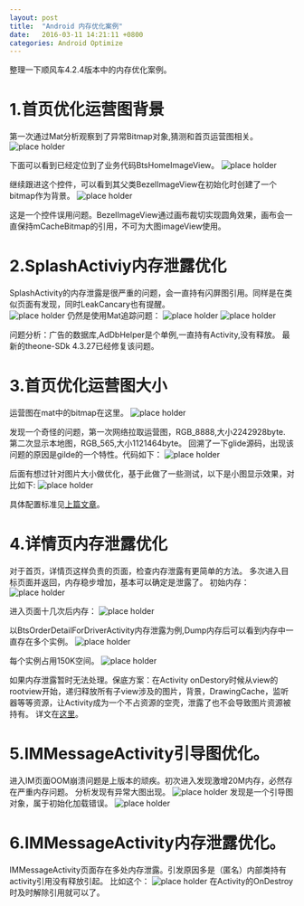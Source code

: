 ```yaml
---
layout: post
title:  "Android 内存优化案例"
date:   2016-03-11 14:21:11 +0800
categories: Android Optimize
---
```


整理一下顺风车4.2.4版本中的内存优化案例。  

# 1.首页优化运营图背景

第一次通过Mat分析观察到了异常Bitmap对象,猜测和首页运营图相关。
![place holder](http://121.42.160.4:8081/memoryleak/EntranceFragment_image_exception1.png)

下面可以看到已经定位到了业务代码BtsHomeImageView。
![place holder](http://121.42.160.4:8081/memoryleak/EntranceFragment_image_exception2.png)

继续跟进这个控件，可以看到其父类BezelImageView在初始化时创建了一个bitmap作为背景。
![place holder](http://121.42.160.4:8081/memoryleak/EntranceFragment_image_exception3.png)

这是一个控件误用问题。BezelImageView通过画布裁切实现圆角效果，画布会一直保持mCacheBitmap的引用，不可为大图imageView使用。


# 2.SplashActiviy内存泄露优化

SplashActivity的内存泄露是很严重的问题，会一直持有闪屏图引用。同样是在类似页面有发现，同时LeakCancary也有提醒。  
![place holder](http://121.42.160.4:8081/memoryleak/SplashActivity_LeakCancary.jpg)
仍然是使用Mat追踪问题：
![place holder](http://121.42.160.4:8081/memoryleak/SplashActivity_Leak.png)
![place holder](http://121.42.160.4:8081/memoryleak/SplashActivity_Leak2.png)

问题分析：广告的数据库,AdDbHelper是个单例,一直持有Activity,没有释放。
最新的theone-SDk 4.3.27已经修复该问题。


# 3.首页优化运营图大小

运营图在mat中的bitmap在这里。
![place holder](http://121.42.160.4:8081/memoryleak/Home_Operation_bitmap.png)

发现一个奇怪的问题，第一次网络拉取运营图，RGB_8888,大小2242928byte.
第二次显示本地图，RGB_565,大小1121464byte。
回溯了一下glide源码，出现该问题的原因是gilde的一个特性。代码如下：
![place holder](http://121.42.160.4:8081/memoryleak/glide_prefer.png)

后面有想过针对图片大小做优化，基于此做了一些测试，以下是小图显示效果，对比如下:
![place holder](http://121.42.160.4:8081/memoryleak/Operation_scale.png)

具体配置标准见[上篇文章](http://banking.github.io/jekyll/update/2016/03/07/android-memory-optimize.html)。

# 4.详情页内存泄露优化

对于首页，详情页这样负责的页面，检查内存泄露有更简单的方法。
多次进入目标页面并返回，内存稳步增加，基本可以确定是泄露了。
初始内存：
![place holder](http://121.42.160.4:8081/memoryleak/Memory_check.png)

进入页面十几次后内存：
![place holder](http://121.42.160.4:8081/memoryleak/Memory_check2.png)

以BtsOrderDetailForDriverActivity内存泄露为例,Dump内存后可以看到内存中一直存在多个实例。
![place holder](http://121.42.160.4:8081/memoryleak/Memory_check3.jpg)

每个实例占用150K空间。
![place holder](http://121.42.160.4:8081/memoryleak/Memory_check4.jpg)

如果内存泄露暂时无法处理。保底方案：在Activity onDestory时候从view的rootview开始，递归释放所有子view涉及的图片，背景，DrawingCache，监听器等等资源，让Activity成为一个不占资源的空壳，泄露了也不会导致图片资源被持有。
详文在[这里](https://mp.weixin.qq.com/s?__biz=MzAwNDY1ODY2OQ==&mid=400656149&idx=1&sn=122b4f4965fafebf78ec0b4fce2ef62a&scene=1&srcid=0304Y3NE2XzzpXnciVmy8V3p&key=710a5d99946419d991561737ff21afe36087e30f7048e503c104b3e7f52184650009e924294d02ce511f14198c71a882&ascene=0&uin=MjQxMDYzNTU%3D&devicetype=iMac+MacBookAir5%2C2+OSX+OSX+10.11.3+build(15D21)&version=11000003&pass_ticket=C1SGUVOM%2FbWwXCSLYZ6k4PrmyBNZxI5EE66XuGZcRjk%3D)。

# 5.IMMessageActivity引导图优化。
进入IM页面OOM崩溃问题是上版本的顽疾。初次进入发现激增20M内存，必然存在严重内存问题。
分析发现有异常大图出现。
![place holder](http://121.42.160.4:8081/memoryleak/IMMessageActivity_Guide_Exception1.png)
发现是一个引导图对象，属于初始化加载错误。
![place holder](http://121.42.160.4:8081/memoryleak/IMMessageActivity_Guide_Exception2.png)

# 6.IMMessageActivity内存泄露优化。
IMMessageActivity页面存在多处内存泄露。引发原因多是（匿名）内部类持有activity引用没有释放引起。
比如这个：
![place holder](http://121.42.160.4:8081/memoryleak/IMMessageActivity_Leak.png)
在Activity的OnDestroy时及时解除引用就可以了。














[jekyll-docs]: http://jekyllrb.com/docs/home
[jekyll-gh]:   https://github.com/jekyll/jekyll
[jekyll-talk]: https://talk.jekyllrb.com/